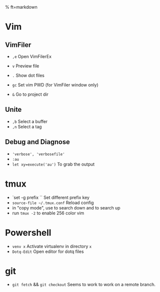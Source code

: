 % ft=markdown

# Vim

## VimFiler

- `,e`  Open VimFilerEx
- `v`  Preview file
- `.`  Show dot files

- `gc`  Set vim PWD (for VimFiler window only)
- `&`  Go to project dir

## Unite

- `,b`  Select a buffer
- `,n`  Select a tag

## Debug and Diagnose

- `'verbose', 'verbosefile'`
- `:au`
- `let xy=execute('au')`  To grab the output

# tmux

- `set -g prefix ``   Set different prefix key
- `source-file ~/.tmux.conf`  Reload config
- in "copy mode", use <Ctrl-S> to search down and <Ctrl-R> to search up
- run `tmux -2` to enable 256 color vim

# Powershell

- `venv x`  Activate virtualenv in directory `x`
- `Dotq-Edit`  Open editor for dotq files


# git

- `git fetch` && `git checkout`    Seems to work to work on a remote branch.
